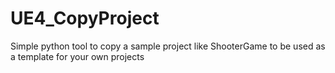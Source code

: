 UE4_CopyProject
===============

Simple python tool to copy a sample project like ShooterGame to be used as a template for your own projects
